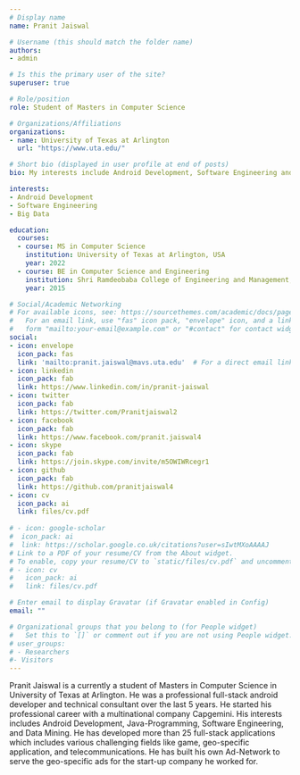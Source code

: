 ```yaml
---
# Display name
name: Pranit Jaiswal

# Username (this should match the folder name)
authors:
- admin

# Is this the primary user of the site?
superuser: true

# Role/position
role: Student of Masters in Computer Science

# Organizations/Affiliations
organizations:
- name: University of Texas at Arlington
  url: "https://www.uta.edu/"

# Short bio (displayed in user profile at end of posts)
bio: My interests include Android Development, Software Engineering and Big Data.

interests:
- Android Development
- Software Engineering
- Big Data

education:
  courses:
  - course: MS in Computer Science
    institution: University of Texas at Arlington, USA
    year: 2022
  - course: BE in Computer Science and Engineering
    institution: Shri Ramdeobaba College of Engineering and Management, India
    year: 2015

# Social/Academic Networking
# For available icons, see: https://sourcethemes.com/academic/docs/page-builder/#icons
#   For an email link, use "fas" icon pack, "envelope" icon, and a link in the
#   form "mailto:your-email@example.com" or "#contact" for contact widget.
social:
- icon: envelope
  icon_pack: fas
  link: 'mailto:pranit.jaiswal@mavs.uta.edu'  # For a direct email link, use "mailto:test@example.org".
- icon: linkedin
  icon_pack: fab
  link: https://www.linkedin.com/in/pranit-jaiswal
- icon: twitter
  icon_pack: fab
  link: https://twitter.com/Pranitjaiswal2
- icon: facebook
  icon_pack: fab
  link: https://www.facebook.com/pranit.jaiswal4 
- icon: skype
  icon_pack: fab
  link: https://join.skype.com/invite/m5OWIWRcegr1   
- icon: github
  icon_pack: fab
  link: https://github.com/pranitjaiswal4
- icon: cv
  icon_pack: ai
  link: files/cv.pdf
  
# - icon: google-scholar
#  icon_pack: ai
#  link: https://scholar.google.co.uk/citations?user=sIwtMXoAAAAJ
# Link to a PDF of your resume/CV from the About widget.
# To enable, copy your resume/CV to `static/files/cv.pdf` and uncomment the lines below.
# - icon: cv
#   icon_pack: ai
#   link: files/cv.pdf

# Enter email to display Gravatar (if Gravatar enabled in Config)
email: ""

# Organizational groups that you belong to (for People widget)
#   Set this to `[]` or comment out if you are not using People widget.
# user_groups:
# - Researchers
#- Visitors
---
```


Pranit Jaiswal is a currently a student of Masters in Computer Science in University of Texas at Arlington. He was a professional full-stack android developer and technical consultant over the last 5 years. He started his professional career with a multinational company Capgemini. His interests includes Android Development, Java-Programming, Software Engineering, and Data Mining. He has developed more than 25 full-stack applications which includes various challenging fields like game, geo-specific application, and telecommunications. He has built his own Ad-Network to serve the geo-specific ads for the start-up company he worked for.
